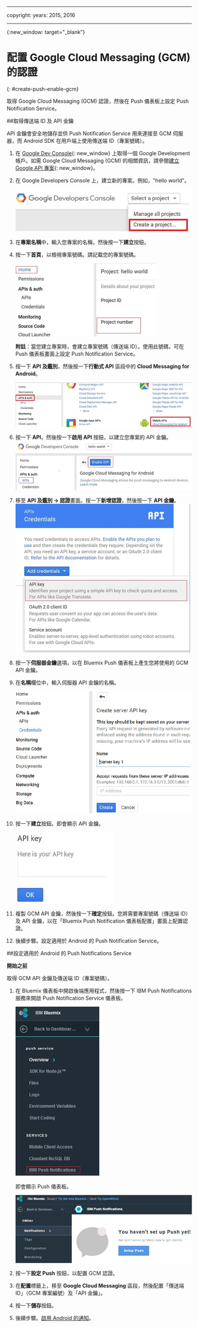 
---

copyright:
 years: 2015, 2016

---

{:new_window: target="_blank"}
# 配置 Google Cloud Messaging (GCM) 的認證
{: #create-push-enable-gcm}

取得 Google Cloud Messaging (GCM) 認證，然後在 Push 儀表板上設定 Push Notification Service。

##取得傳送端 ID 及 API 金鑰

API 金鑰會安全地儲存並供 Push Notification Service 用來連接至 GCM 伺服器，而 Android SDK 在用戶端上使用傳送端 ID（專案號碼）。

1. 在 [Google Dev Console](https://console.developers.google.com/start){: new_window} 上取得一個 Google Development 帳戶。如需 Google Cloud Messaging (GCM) 的相關資訊，請參閱[建立 Google API 專案](https://developers.google.com/console/help/new/){: new_window}。

2. 在 Google Developers Console 上，建立新的專案。例如，"hello world"。

	![建立專案](images/gcm_createproject.jpg)

3. 在**專案名稱**中，輸入您專案的名稱，然後按一下**建立**按鈕。
4. 按一下**首頁**，以檢視專案號碼。請記載您的專案號碼。

	![GCM 專案編號](images/gcm_projectnumber.jpg)

	**附註**：當您建立專案時，會建立專案號碼（傳送端 ID）。使用此號碼，可在 Push 儀表板畫面上設定 Push Notification Service。

5. 按一下 **API 及鑑別**，然後按一下**行動式 API** 區段中的 **Cloud Messaging for Android**。

	![API](images/gcm_mobileapi.jpg)

6. 按一下 **API**，然後按一下**啟用 API** 按鈕，以建立您專案的 API 金鑰。
	![啟用 API ](images/gcm_enable_api.jpg)

7. 移至 **API 及鑑別 -> 認證**畫面。按一下**新增認證**，然後按一下 **API 金鑰**。
	![API 認證](images/api_credentials.jpg)

8. 按一下**伺服器金鑰**選項，以在 Bluemix Push 儀表板上產生您將使用的 GCM API 金鑰。
9. 在**名稱**欄位中，輸入伺服器 API 金鑰的名稱。

	![GCM 伺服器金鑰](images/gcm_serverkey.jpg)

10. 按一下**建立**按鈕。即會顯示 API 金鑰。

	![GCM API 金鑰](images/gcm_apikey.jpg)

11. 複製 GCM API 金鑰，然後按一下**確定**按鈕。您將需要專案號碼（傳送端 ID）及 API 金鑰，以在「Bluemix Push Notification 儀表板配置」畫面上配置認證。
12. 後續步驟。設定適用於 Android 的 Push Notification Service。

##設定適用於 Android 的 Push Notifications Service

**開始之前**

取得 GCM API 金鑰及傳送端 ID（專案號碼）。

1. 在 Bluemix 儀表板中開啟後端應用程式，然後按一下 IBM Push Notifications 服務來開啟 Push Notification Service 儀表板。

	![Push 儀表板](images/bluemixdashboard_push.jpg)

	即會顯示 Push 儀表板。

	![Push 設定](images/setup_push_main.jpg)

2. 按一下**設定 Push** 按鈕，以配置 GCM 認證。
1. 在**配置**標籤上，移至 **Google Cloud Messaging** 區段，然後配置「傳送端 ID」（GCM 專案編號）及「API 金鑰」。

4. 按一下**儲存**按鈕。
5. 後續步驟。[啟用 Android 的通知](c_enable_push.html)。

